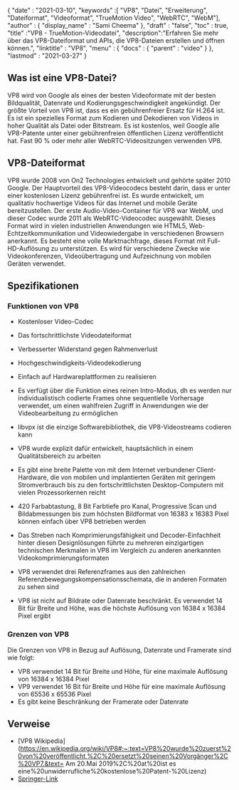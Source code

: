 {
  "date" : "2021-03-10",
  "keywords" :[ "VP8", "Datei", "Erweiterung", "Dateiformat", "Videoformat", "TrueMotion Video", "WebRTC", "WebM"],
  "author" : {
    "display_name" : "Sami Cheema"
},
  "draft" : "false",
  "toc" : true,
  "title" :"VP8 - TrueMotion-Videodatei",
  "description":"Erfahren Sie mehr über das VP8-Dateiformat und APIs, die VP8-Dateien erstellen und öffnen können.",
  "linktitle" : "VP8",
  "menu" : {
    "docs" : {
      "parent" : "video"
}
},
  "lastmod" : "2021-03-27"
}

## Was ist eine VP8-Datei?

VP8 wird von Google als eines der besten Videoformate mit der besten Bildqualität, Datenrate und Kodierungsgeschwindigkeit angekündigt. Der größte Vorteil von VP8 ist, dass es ein gebührenfreier Ersatz für H.264 ist. Es ist ein spezielles Format zum Kodieren und Dekodieren von Videos in hoher Qualität als Datei oder Bitstream. Es ist kostenlos, weil Google alle VP8-Patente unter einer gebührenfreien öffentlichen Lizenz veröffentlicht hat. Fast 90 % oder mehr aller WebRTC-Videositzungen verwenden VP8.

## VP8-Dateiformat

VP8 wurde 2008 von On2 Technologies entwickelt und gehörte später 2010 Google. Der Hauptvorteil des VP8-Videocodecs besteht darin, dass er unter einer kostenlosen Lizenz gebührenfrei ist. Es wurde entwickelt, um qualitativ hochwertige Videos für das Internet und mobile Geräte bereitzustellen. Der erste Audio-Video-Container für VP8 war WebM, und dieser Codec wurde 2011 als WebRTC-Videocodec ausgewählt. Dieses Format wird in vielen industriellen Anwendungen wie HTML5, Web-Echtzeitkommunikation und Videowiedergabe in verschiedenen Browsern anerkannt. Es besteht eine volle Marktnachfrage, dieses Format mit Full-HD-Auflösung zu unterstützen. Es wird für verschiedene Zwecke wie Videokonferenzen, Videoübertragung und Aufzeichnung von mobilen Geräten verwendet.

## Spezifikationen ##

### Funktionen von VP8
 



* Kostenloser Video-Codec
* Das fortschrittlichste Videodateiformat
* Verbesserter Widerstand gegen Rahmenverlust
* Hochgeschwindigkeits-Videodekodierung
* Einfach auf Hardwareplattformen zu realisieren
* Es verfügt über die Funktion eines reinen Intro-Modus, dh es werden nur individualistisch codierte Frames ohne sequentielle Vorhersage verwendet, um einen wahlfreien Zugriff in Anwendungen wie der Videobearbeitung zu ermöglichen
* libvpx ist die einzige Softwarebibliothek, die VP8-Videostreams codieren kann
* VP8 wurde explizit dafür entwickelt, hauptsächlich in einem Qualitätsbereich zu arbeiten

* Es gibt eine breite Palette von mit dem Internet verbundener Client-Hardware, die von mobilen und implantierten Geräten mit geringem Stromverbrauch bis zu den fortschrittlichsten Desktop-Computern mit vielen Prozessorkernen reicht
* 420 Farbabtastung, 8 Bit Farbtiefe pro Kanal, Progressive Scan und Bildabmessungen bis zum höchsten Bildformat von 16383 x 16383 Pixel können einfach über VP8 betrieben werden
* Das Streben nach Komprimierungsfähigkeit und Decoder-Einfachheit hinter diesen Designlösungen führte zu mehreren einzigartigen technischen Merkmalen in VP8 im Vergleich zu anderen anerkannten Videokomprimierungsformaten
* VP8 verwendet drei Referenzframes aus den zahlreichen Referenzbewegungskompensationsschemata, die in anderen Formaten zu sehen sind
* VP8 ist nicht auf Bildrate oder Datenrate beschränkt. Es verwendet 14 Bit für Breite und Höhe, was die höchste Auflösung von 16384 x 16384 Pixel ergibt

### Grenzen von VP8

Die Grenzen von VP8 in Bezug auf Auflösung, Datenrate und Framerate sind wie folgt:

* VP8 verwendet 14 Bit für Breite und Höhe, für eine maximale Auflösung von 16384 x 16384 Pixel
* VP9 verwendet 16 Bit für Breite und Höhe für eine maximale Auflösung von 65536 x 65536 Pixel
* Es gibt keine Beschränkung der Framerate oder Datenrate
 



 



## Verweise

* [VP8 Wikipedia](https://en.wikipedia.org/wiki/VP8#:~:text=VP8%20wurde%20zuerst%20von%20veröffentlicht,%2C%20ersetzt%20seinen%20Vorgänger%2C%20VP7.&text= Am 20.Mai 2019%2C%20at%20ist es eine%20unwiderrufliche%20kostenlose%20Patent-%20Lizenz)
* [Springer-Link](https://link.springer.com/chapter/10.1007/978-81-322-1157-0_32)


